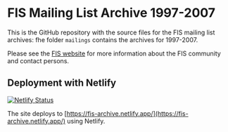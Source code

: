 # FIS Mailing List Archive 1997-2007

This is the GitHub repository with the source files for the FIS mailing list archives: fhe folder `mailings`
contains the archives for 1997-2007.

Please see the [FIS website](https://fis.sciforum.net/) for more information about the FIS community and
contact persons.

## Deployment with Netlify

[![Netlify Status](https://api.netlify.com/api/v1/badges/1f57fbd2-4e89-49bd-9b2d-5124d790fef3/deploy-status)](https://app.netlify.com/sites/fis-archive/deploys)

The site deploys to [https://fis-archive.netlify.app/](https://fis-archive.netlify.app/) using Netlify.
